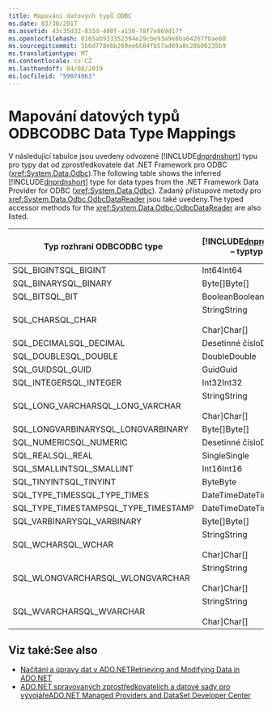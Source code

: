 ```yaml
---
title: Mapování datových typů ODBC
ms.date: 03/30/2017
ms.assetid: 43c35d32-831d-480f-a150-78f7e869d17f
ms.openlocfilehash: 8165ab933352394e29cbe93a9e8ba64267f8ae60
ms.sourcegitcommit: 5b6d778ebb269ee6684fb57ad69a8c28b06235b9
ms.translationtype: MT
ms.contentlocale: cs-CZ
ms.lasthandoff: 04/08/2019
ms.locfileid: "59074063"
---
```

# <a name="odbc-data-type-mappings"></a><span data-ttu-id="2237c-102">Mapování datových typů ODBC</span><span class="sxs-lookup"><span data-stu-id="2237c-102">ODBC Data Type Mappings</span></span>
<span data-ttu-id="2237c-103">V následující tabulce jsou uvedeny odvozené [!INCLUDE[dnprdnshort](../../../../includes/dnprdnshort-md.md)] typu pro typy dat od zprostředkovatele dat .NET Framework pro ODBC (<xref:System.Data.Odbc>).</span><span class="sxs-lookup"><span data-stu-id="2237c-103">The following table shows the inferred [!INCLUDE[dnprdnshort](../../../../includes/dnprdnshort-md.md)] type for data types from the .NET Framework Data Provider for ODBC (<xref:System.Data.Odbc>).</span></span> <span data-ttu-id="2237c-104">Zadaný přístupové metody pro <xref:System.Data.Odbc.OdbcDataReader> jsou také uvedeny.</span><span class="sxs-lookup"><span data-stu-id="2237c-104">The typed accessor methods for the <xref:System.Data.Odbc.OdbcDataReader> are also listed.</span></span>  
  
|<span data-ttu-id="2237c-105">Typ rozhraní ODBC</span><span class="sxs-lookup"><span data-stu-id="2237c-105">ODBC type</span></span>|[!INCLUDE[dnprdnshort](../../../../includes/dnprdnshort-md.md)] <span data-ttu-id="2237c-106"> – typ</span><span class="sxs-lookup"><span data-stu-id="2237c-106">type</span></span>|[!INCLUDE[dnprdnshort](../../../../includes/dnprdnshort-md.md)] <span data-ttu-id="2237c-107">Zadaný přístupový objekt</span><span class="sxs-lookup"><span data-stu-id="2237c-107">typed accessor</span></span>|  
|---------------|----------------------------------------------------------------------|--------------------------------------------------------------------------------|  
|<span data-ttu-id="2237c-108">SQL_BIGINT</span><span class="sxs-lookup"><span data-stu-id="2237c-108">SQL_BIGINT</span></span>|<span data-ttu-id="2237c-109">Int64</span><span class="sxs-lookup"><span data-stu-id="2237c-109">Int64</span></span>|<span data-ttu-id="2237c-110">GetInt64()</span><span class="sxs-lookup"><span data-stu-id="2237c-110">GetInt64()</span></span>|  
|<span data-ttu-id="2237c-111">SQL_BINARY</span><span class="sxs-lookup"><span data-stu-id="2237c-111">SQL_BINARY</span></span>|<span data-ttu-id="2237c-112">Byte[]</span><span class="sxs-lookup"><span data-stu-id="2237c-112">Byte[]</span></span>|<span data-ttu-id="2237c-113">GetBytes()</span><span class="sxs-lookup"><span data-stu-id="2237c-113">GetBytes()</span></span>|  
|<span data-ttu-id="2237c-114">SQL_BIT</span><span class="sxs-lookup"><span data-stu-id="2237c-114">SQL_BIT</span></span>|<span data-ttu-id="2237c-115">Boolean</span><span class="sxs-lookup"><span data-stu-id="2237c-115">Boolean</span></span>|<span data-ttu-id="2237c-116">GetBoolean()</span><span class="sxs-lookup"><span data-stu-id="2237c-116">GetBoolean()</span></span>|  
|<span data-ttu-id="2237c-117">SQL_CHAR</span><span class="sxs-lookup"><span data-stu-id="2237c-117">SQL_CHAR</span></span>|<span data-ttu-id="2237c-118">String</span><span class="sxs-lookup"><span data-stu-id="2237c-118">String</span></span><br /><br /> <span data-ttu-id="2237c-119">Char]</span><span class="sxs-lookup"><span data-stu-id="2237c-119">Char[]</span></span>|<span data-ttu-id="2237c-120">GetString()</span><span class="sxs-lookup"><span data-stu-id="2237c-120">GetString()</span></span><br /><br /> <span data-ttu-id="2237c-121">GetChars()</span><span class="sxs-lookup"><span data-stu-id="2237c-121">GetChars()</span></span>|  
|<span data-ttu-id="2237c-122">SQL_DECIMAL</span><span class="sxs-lookup"><span data-stu-id="2237c-122">SQL_DECIMAL</span></span>|<span data-ttu-id="2237c-123">Desetinné číslo</span><span class="sxs-lookup"><span data-stu-id="2237c-123">Decimal</span></span>|<span data-ttu-id="2237c-124">GetDecimal()</span><span class="sxs-lookup"><span data-stu-id="2237c-124">GetDecimal()</span></span>|  
|<span data-ttu-id="2237c-125">SQL_DOUBLE</span><span class="sxs-lookup"><span data-stu-id="2237c-125">SQL_DOUBLE</span></span>|<span data-ttu-id="2237c-126">Double</span><span class="sxs-lookup"><span data-stu-id="2237c-126">Double</span></span>|<span data-ttu-id="2237c-127">GetDouble()</span><span class="sxs-lookup"><span data-stu-id="2237c-127">GetDouble()</span></span>|  
|<span data-ttu-id="2237c-128">SQL_GUID</span><span class="sxs-lookup"><span data-stu-id="2237c-128">SQL_GUID</span></span>|<span data-ttu-id="2237c-129">Guid</span><span class="sxs-lookup"><span data-stu-id="2237c-129">Guid</span></span>|<span data-ttu-id="2237c-130">GetGuid()</span><span class="sxs-lookup"><span data-stu-id="2237c-130">GetGuid()</span></span>|  
|<span data-ttu-id="2237c-131">SQL_INTEGER</span><span class="sxs-lookup"><span data-stu-id="2237c-131">SQL_INTEGER</span></span>|<span data-ttu-id="2237c-132">Int32</span><span class="sxs-lookup"><span data-stu-id="2237c-132">Int32</span></span>|<span data-ttu-id="2237c-133">GetInt32()</span><span class="sxs-lookup"><span data-stu-id="2237c-133">GetInt32()</span></span>|  
|<span data-ttu-id="2237c-134">SQL_LONG_VARCHAR</span><span class="sxs-lookup"><span data-stu-id="2237c-134">SQL_LONG_VARCHAR</span></span>|<span data-ttu-id="2237c-135">String</span><span class="sxs-lookup"><span data-stu-id="2237c-135">String</span></span><br /><br /> <span data-ttu-id="2237c-136">Char]</span><span class="sxs-lookup"><span data-stu-id="2237c-136">Char[]</span></span>|<span data-ttu-id="2237c-137">GetString()</span><span class="sxs-lookup"><span data-stu-id="2237c-137">GetString()</span></span><br /><br /> <span data-ttu-id="2237c-138">GetChars()</span><span class="sxs-lookup"><span data-stu-id="2237c-138">GetChars()</span></span>|  
|<span data-ttu-id="2237c-139">SQL_LONGVARBINARY</span><span class="sxs-lookup"><span data-stu-id="2237c-139">SQL_LONGVARBINARY</span></span>|<span data-ttu-id="2237c-140">Byte[]</span><span class="sxs-lookup"><span data-stu-id="2237c-140">Byte[]</span></span>|<span data-ttu-id="2237c-141">GetBytes()</span><span class="sxs-lookup"><span data-stu-id="2237c-141">GetBytes()</span></span>|  
|<span data-ttu-id="2237c-142">SQL_NUMERIC</span><span class="sxs-lookup"><span data-stu-id="2237c-142">SQL_NUMERIC</span></span>|<span data-ttu-id="2237c-143">Desetinné číslo</span><span class="sxs-lookup"><span data-stu-id="2237c-143">Decimal</span></span>|<span data-ttu-id="2237c-144">GetDecimal()</span><span class="sxs-lookup"><span data-stu-id="2237c-144">GetDecimal()</span></span>|  
|<span data-ttu-id="2237c-145">SQL_REAL</span><span class="sxs-lookup"><span data-stu-id="2237c-145">SQL_REAL</span></span>|<span data-ttu-id="2237c-146">Single</span><span class="sxs-lookup"><span data-stu-id="2237c-146">Single</span></span>|<span data-ttu-id="2237c-147">GetFloat()</span><span class="sxs-lookup"><span data-stu-id="2237c-147">GetFloat()</span></span>|  
|<span data-ttu-id="2237c-148">SQL_SMALLINT</span><span class="sxs-lookup"><span data-stu-id="2237c-148">SQL_SMALLINT</span></span>|<span data-ttu-id="2237c-149">Int16</span><span class="sxs-lookup"><span data-stu-id="2237c-149">Int16</span></span>|<span data-ttu-id="2237c-150">GetInt16()</span><span class="sxs-lookup"><span data-stu-id="2237c-150">GetInt16()</span></span>|  
|<span data-ttu-id="2237c-151">SQL_TINYINT</span><span class="sxs-lookup"><span data-stu-id="2237c-151">SQL_TINYINT</span></span>|<span data-ttu-id="2237c-152">Byte</span><span class="sxs-lookup"><span data-stu-id="2237c-152">Byte</span></span>|<span data-ttu-id="2237c-153">GetByte()</span><span class="sxs-lookup"><span data-stu-id="2237c-153">GetByte()</span></span>|  
|<span data-ttu-id="2237c-154">SQL_TYPE_TIMES</span><span class="sxs-lookup"><span data-stu-id="2237c-154">SQL_TYPE_TIMES</span></span>|<span data-ttu-id="2237c-155">DateTime</span><span class="sxs-lookup"><span data-stu-id="2237c-155">DateTime</span></span>|<span data-ttu-id="2237c-156">GetDateTime()</span><span class="sxs-lookup"><span data-stu-id="2237c-156">GetDateTime()</span></span>|  
|<span data-ttu-id="2237c-157">SQL_TYPE_TIMESTAMP</span><span class="sxs-lookup"><span data-stu-id="2237c-157">SQL_TYPE_TIMESTAMP</span></span>|<span data-ttu-id="2237c-158">DateTime</span><span class="sxs-lookup"><span data-stu-id="2237c-158">DateTime</span></span>|<span data-ttu-id="2237c-159">GetDateTime()</span><span class="sxs-lookup"><span data-stu-id="2237c-159">GetDateTime()</span></span>|  
|<span data-ttu-id="2237c-160">SQL_VARBINARY</span><span class="sxs-lookup"><span data-stu-id="2237c-160">SQL_VARBINARY</span></span>|<span data-ttu-id="2237c-161">Byte[]</span><span class="sxs-lookup"><span data-stu-id="2237c-161">Byte[]</span></span>|<span data-ttu-id="2237c-162">GetBytes()</span><span class="sxs-lookup"><span data-stu-id="2237c-162">GetBytes()</span></span>|  
|<span data-ttu-id="2237c-163">SQL_WCHAR</span><span class="sxs-lookup"><span data-stu-id="2237c-163">SQL_WCHAR</span></span>|<span data-ttu-id="2237c-164">String</span><span class="sxs-lookup"><span data-stu-id="2237c-164">String</span></span><br /><br /> <span data-ttu-id="2237c-165">Char]</span><span class="sxs-lookup"><span data-stu-id="2237c-165">Char[]</span></span>|<span data-ttu-id="2237c-166">GetString()</span><span class="sxs-lookup"><span data-stu-id="2237c-166">GetString()</span></span><br /><br /> <span data-ttu-id="2237c-167">GetChars()</span><span class="sxs-lookup"><span data-stu-id="2237c-167">GetChars()</span></span>|  
|<span data-ttu-id="2237c-168">SQL_WLONGVARCHAR</span><span class="sxs-lookup"><span data-stu-id="2237c-168">SQL_WLONGVARCHAR</span></span>|<span data-ttu-id="2237c-169">String</span><span class="sxs-lookup"><span data-stu-id="2237c-169">String</span></span><br /><br /> <span data-ttu-id="2237c-170">Char]</span><span class="sxs-lookup"><span data-stu-id="2237c-170">Char[]</span></span>|<span data-ttu-id="2237c-171">GetString()</span><span class="sxs-lookup"><span data-stu-id="2237c-171">GetString()</span></span><br /><br /> <span data-ttu-id="2237c-172">GetChars()</span><span class="sxs-lookup"><span data-stu-id="2237c-172">GetChars()</span></span>|  
|<span data-ttu-id="2237c-173">SQL_WVARCHAR</span><span class="sxs-lookup"><span data-stu-id="2237c-173">SQL_WVARCHAR</span></span>|<span data-ttu-id="2237c-174">String</span><span class="sxs-lookup"><span data-stu-id="2237c-174">String</span></span><br /><br /> <span data-ttu-id="2237c-175">Char]</span><span class="sxs-lookup"><span data-stu-id="2237c-175">Char[]</span></span>|<span data-ttu-id="2237c-176">GetString()</span><span class="sxs-lookup"><span data-stu-id="2237c-176">GetString()</span></span><br /><br /> <span data-ttu-id="2237c-177">GetChars()</span><span class="sxs-lookup"><span data-stu-id="2237c-177">GetChars()</span></span>|  
  
## <a name="see-also"></a><span data-ttu-id="2237c-178">Viz také:</span><span class="sxs-lookup"><span data-stu-id="2237c-178">See also</span></span>

- [<span data-ttu-id="2237c-179">Načítání a úpravy dat v ADO.NET</span><span class="sxs-lookup"><span data-stu-id="2237c-179">Retrieving and Modifying Data in ADO.NET</span></span>](../../../../docs/framework/data/adonet/retrieving-and-modifying-data.md)
- [<span data-ttu-id="2237c-180">ADO.NET spravovaných zprostředkovatelích a datové sady pro vývojáře</span><span class="sxs-lookup"><span data-stu-id="2237c-180">ADO.NET Managed Providers and DataSet Developer Center</span></span>](https://go.microsoft.com/fwlink/?LinkId=217917)
